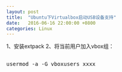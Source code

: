 ```yaml
---
layout: post
title:  "Ubuntu下Virtualbox启动USB设备支持"
date:   2016-06-16 22:00:00 +0800
categories: Linux
---
```


1、安装extpack
2、将当前用户加入vbox组：
<pre>

usermod -a -G vboxusers xxxx
</pre>